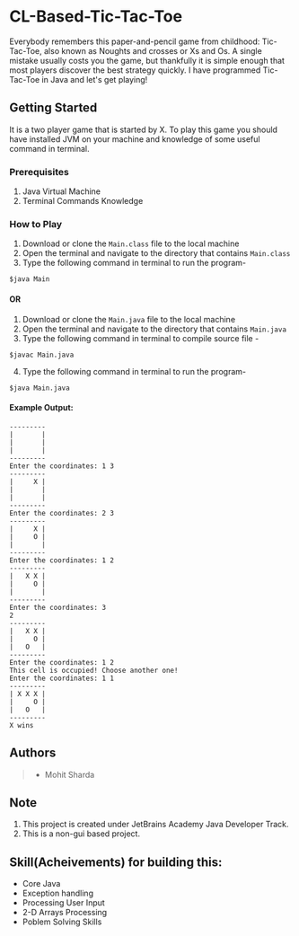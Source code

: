 # CL-Based-Tic-Tac-Toe
Everybody remembers this paper-and-pencil game from childhood: Tic-Tac-Toe, also known as Noughts and crosses or Xs and Os. A single mistake usually costs you the game, but thankfully it is simple enough that most players discover the best strategy quickly. I have programmed Tic-Tac-Toe in Java and let's get playing!
## Getting Started
It is a two player game that is started by X.
To play this game you should have installed JVM on your machine and knowledge of some useful command in terminal.
### Prerequisites
1. Java Virtual Machine
2. Terminal Commands Knowledge
### How to Play
1. Download or clone the `Main.class` file to the local machine
2. Open the terminal and navigate to the directory that contains `Main.class`
3. Type the following command in terminal to run the program- 
```
$java Main
```

#### OR
1. Download or clone the `Main.java` file to the local machine
2. Open the terminal and navigate to the directory that contains `Main.java`
3. Type the following command in terminal to compile source file - 
``` shell
$javac Main.java 
```
4. Type the following command in terminal to run the program- 
```shell
$java Main.java
```

#### Example Output:
```
---------
|       |
|       |
|       |
---------
Enter the coordinates: 1 3
---------
|     X |
|       |
|       |
---------
Enter the coordinates: 2 3
---------
|     X |
|     O |
|       |
---------
Enter the coordinates: 1 2
---------
|   X X |
|     O |
|       |
---------
Enter the coordinates: 3
2
---------
|   X X |
|     O |
|   O   |
---------
Enter the coordinates: 1 2
This cell is occupied! Choose another one!
Enter the coordinates: 1 1
---------
| X X X |
|     O |
|   O   |
---------
X wins
```

## Authors
> - Mohit Sharda

## **Note**
1. This project is created under JetBrains Academy Java Developer Track.
2. This is a non-gui based project.

## Skill(Acheivements) for building this:
* Core Java
* Exception handling
* Processing User Input
* 2-D Arrays Processing
* Poblem Solving Skills
